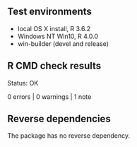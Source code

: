 ## Test environments
* local OS X install, R 3.6.2
* Windows NT Win10, R 4.0.0
* win-builder (devel and release)

## R CMD check results
Status: OK

0 errors | 0 warnings | 1 note


## Reverse dependencies

The package has no reverse dependency.

